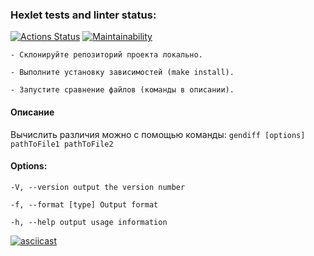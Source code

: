 ### Hexlet tests and linter status:
[![Actions Status](https://github.com/hawkprimarch/frontend-project-lvl2/workflows/hexlet-check/badge.svg)](https://github.com/hawkprimarch/frontend-project-lvl2/actions)
[![Maintainability](https://api.codeclimate.com/v1/badges/a99a88d28ad37a79dbf6/maintainability)](https://codeclimate.com/github/codeclimate/codeclimate/maintainability)

`- Склонируйте репозиторий проекта локально.`

`- Выполните установку зависимостей (make install).`

`- Запустите сравнение файлов (команды в описании).`

#### Описание

Вычислить различия можно с помощью команды: `gendiff [options] pathToFile1 pathToFile2`

#### Options: 
`-V, --version output the version number `

`-f, --format [type] Output format `

`-h, --help output usage information`

[![asciicast](https://asciinema.org/a/0zqia4A4dql68KnaTBwYml7IZ.svg)](https://asciinema.org/a/0zqia4A4dql68KnaTBwYml7IZ)